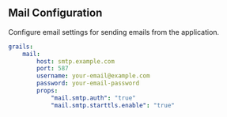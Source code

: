 ## Mail Configuration
Configure email settings for sending emails from the application.
```yaml
grails:
    mail:
        host: smtp.example.com
        port: 587
        username: your-email@example.com
        password: your-email-password
        props:
            "mail.smtp.auth": "true"
            "mail.smtp.starttls.enable": "true"
```


[//]: # (## Using a transactional email service)

[//]: # (Add the following properties if you want to use a service like Mailgun, Sendgrid, or Mandrillapp )

[//]: # (as your SMTP server.)

[//]: # ()
[//]: # (### Mandrill )

[//]: # (```)

[//]: # (grails.mail.enabled=true)

[//]: # (grails.mail.debug=true)

[//]: # (grails.mail.from=<from-email>)

[//]: # (grails.mail.host=smtp.mandrillapp.com)

[//]: # (grails.mail.port=587)

[//]: # (grails.mail.username=<username>)

[//]: # (grails.mail.password=<password>)

[//]: # (```)

[//]: # ()
[//]: # (### Sendgrid )

[//]: # (```)

[//]: # (grails.mail.enabled=true)

[//]: # (grails.mail.debug=true)

[//]: # (grails.mail.from=<from-email>)

[//]: # (grails.mail.host=smtp.sendgrid.net)

[//]: # (grails.mail.port=587)

[//]: # (grails.mail.username=<username>)

[//]: # (grails.mail.password=<password>)

[//]: # (```)

[//]: # ()
[//]: # (### Gmail)

[//]: # (```)

[//]: # (grails.mail.enabled=true)

[//]: # (grails.mail.debug=true)

[//]: # (grails.mail.from=<from-email>)

[//]: # (grails.mail.host=smtp.gmail.com)

[//]: # (grails.mail.port=465)

[//]: # (grails.mail.username=<your-username>)

[//]: # (grails.mail.password=<password-generated-from-google-accounts>)

[//]: # (grails.mail.props=["mail.smtp.auth":"true", "mail.smtp.socketFactory.port":"465", "mail.smtp.socketFactory.class":"javax.net.ssl.SSLSocketFactory", "mail.smtp.socketFactory.fallback":"false"])

[//]: # (```)

[//]: # ()
[//]: # (!!! note)
[//]: # ()
[//]: # (    I have not been able to able to get the Gmail configuration to work, but I'm sure someone with more time and intelligence will have no trouble figuring it out.)


[//]: # (## Using local SMTP service )

[//]: # (This )

[//]: # ()
[//]: # ()
[//]: # (### Install postfix)

[//]: # (https://www.digitalocean.com/community/tutorials/how-to-install-and-configure-postfix-as-a-send-only-smtp-server-on-ubuntu-14-04)

[//]: # ()
[//]: # (### Configuration)

[//]: # (The default email configuration properties.)

[//]: # (```)

[//]: # (grails.mail.enabled = true			)

[//]: # (grails.mail.debug = true)

[//]: # (grails.mail.from = info@openboxes.com)

[//]: # (grails.mail.prefix = [OpenBoxes])

[//]: # (grails.mail.host = localhost)

[//]: # (grails.mail.port = 25)

[//]: # (# These are commented out on purpose.)

[//]: # (#grails.mail.username = <username>)

[//]: # (#grails.mail.password = <password>)

[//]: # (```)

